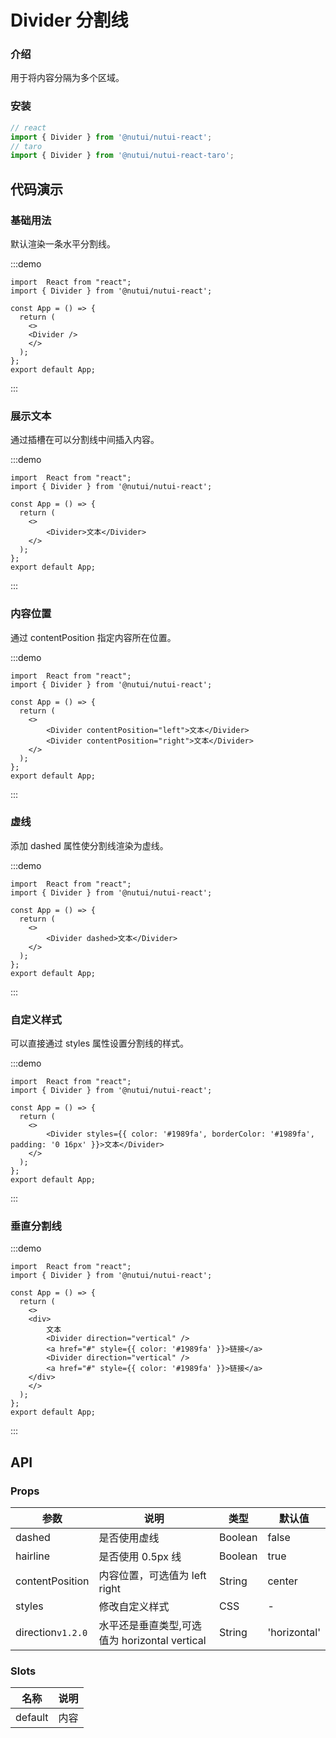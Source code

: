 # Divider 分割线

### 介绍

用于将内容分隔为多个区域。

### 安装

```ts
// react
import { Divider } from '@nutui/nutui-react';
// taro
import { Divider } from '@nutui/nutui-react-taro';
```

## 代码演示

### 基础用法

默认渲染一条水平分割线。

:::demo

```tsx
import  React from "react";
import { Divider } from '@nutui/nutui-react';

const App = () => {
  return (
    <>
    <Divider />
    </>
  );
};
export default App;
```
:::


### 展示文本

通过插槽在可以分割线中间插入内容。

:::demo

```tsx
import  React from "react";
import { Divider } from '@nutui/nutui-react';

const App = () => {
  return (
    <>
        <Divider>文本</Divider>
    </>
  );
};
export default App;
```
:::


### 内容位置

通过 contentPosition 指定内容所在位置。

:::demo

```tsx
import  React from "react";
import { Divider } from '@nutui/nutui-react';

const App = () => {
  return (
    <>
        <Divider contentPosition="left">文本</Divider>
        <Divider contentPosition="right">文本</Divider>
    </>
  );
};
export default App;
```
:::


### 虚线

添加 dashed 属性使分割线渲染为虚线。

:::demo

```tsx
import  React from "react";
import { Divider } from '@nutui/nutui-react';

const App = () => {
  return (
    <>
        <Divider dashed>文本</Divider>
    </>
  );
};
export default App;
```
:::


### 自定义样式

可以直接通过 styles 属性设置分割线的样式。

:::demo

```tsx
import  React from "react";
import { Divider } from '@nutui/nutui-react';

const App = () => {
  return (
    <>
        <Divider styles={{ color: '#1989fa', borderColor: '#1989fa', padding: '0 16px' }}>文本</Divider>
    </>
  );
};
export default App;
```
:::

### 垂直分割线

:::demo

```tsx
import  React from "react";
import { Divider } from '@nutui/nutui-react';

const App = () => {
  return (
    <>
    <div>
        文本
        <Divider direction="vertical" />
        <a href="#" style={{ color: '#1989fa' }}>链接</a>
        <Divider direction="vertical" />
        <a href="#" style={{ color: '#1989fa' }}>链接</a>
    </div>
    </>
  );
};
export default App;
```
:::


## API

### Props

| 参数              | 说明                          | 类型    | 默认值 |
|-----------------| ----------------------------- | ------- | ------ |
| dashed          | 是否使用虚线                  | Boolean | false  |
| hairline        | 是否使用 0.5px 线             | Boolean | true   |
| contentPosition | 内容位置，可选值为 left right | String  | center |
| styles          | 修改自定义样式                | CSS     | -      |
| direction`v1.2.0`   | 水平还是垂直类型,可选值为 horizontal vertical               | String     | 'horizontal'      |

### Slots

| 名称    | 说明 |
| ------- | ---- |
| default | 内容 |
